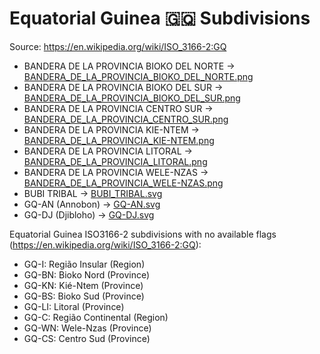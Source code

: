 # Equatorial Guinea 🇬🇶 Subdivisions

Source: https://en.wikipedia.org/wiki/ISO_3166-2:GQ

* BANDERA DE LA PROVINCIA BIOKO DEL NORTE -> [BANDERA_DE_LA_PROVINCIA_BIOKO_DEL_NORTE.png](https://github.com/amckenna41/iso3166-flag-icons/blob/main/iso3166-2-icons/GQ/BANDERA_DE_LA_PROVINCIA_BIOKO_DEL_NORTE.png)
* BANDERA DE LA PROVINCIA BIOKO DEL SUR -> [BANDERA_DE_LA_PROVINCIA_BIOKO_DEL_SUR.png](https://github.com/amckenna41/iso3166-flag-icons/blob/main/iso3166-2-icons/GQ/BANDERA_DE_LA_PROVINCIA_BIOKO_DEL_SUR.png)
* BANDERA DE LA PROVINCIA CENTRO SUR -> [BANDERA_DE_LA_PROVINCIA_CENTRO_SUR.png](https://github.com/amckenna41/iso3166-flag-icons/blob/main/iso3166-2-icons/GQ/BANDERA_DE_LA_PROVINCIA_CENTRO_SUR.png)
* BANDERA DE LA PROVINCIA KIE-NTEM -> [BANDERA_DE_LA_PROVINCIA_KIE-NTEM.png](https://github.com/amckenna41/iso3166-flag-icons/blob/main/iso3166-2-icons/GQ/BANDERA_DE_LA_PROVINCIA_KIE-NTEM.png)
* BANDERA DE LA PROVINCIA LITORAL -> [BANDERA_DE_LA_PROVINCIA_LITORAL.png](https://github.com/amckenna41/iso3166-flag-icons/blob/main/iso3166-2-icons/GQ/BANDERA_DE_LA_PROVINCIA_LITORAL.png)
* BANDERA DE LA PROVINCIA WELE-NZAS -> [BANDERA_DE_LA_PROVINCIA_WELE-NZAS.png](https://github.com/amckenna41/iso3166-flag-icons/blob/main/iso3166-2-icons/GQ/BANDERA_DE_LA_PROVINCIA_WELE-NZAS.png)
* BUBI TRIBAL -> [BUBI_TRIBAL.svg](https://github.com/amckenna41/iso3166-flag-icons/blob/main/iso3166-2-icons/GQ/BUBI_TRIBAL.svg)
* GQ-AN (Annobon) -> [GQ-AN.svg](https://github.com/amckenna41/iso3166-flag-icons/blob/main/iso3166-2-icons/GQ/GQ-AN.svg)
* GQ-DJ (Djibloho) -> [GQ-DJ.svg](https://github.com/amckenna41/iso3166-flag-icons/blob/main/iso3166-2-icons/GQ/GQ-DJ.svg)

Equatorial Guinea ISO3166-2 subdivisions with no available flags (https://en.wikipedia.org/wiki/ISO_3166-2:GQ):

* GQ-I: Região Insular (Region)
* GQ-BN: Bioko Nord (Province)
* GQ-KN: Kié-Ntem (Province)
* GQ-BS: Bioko Sud (Province)
* GQ-LI: Litoral (Province)
* GQ-C: Região Continental (Region)
* GQ-WN: Wele-Nzas (Province)
* GQ-CS: Centro Sud (Province)